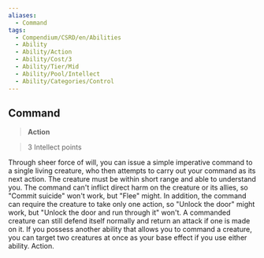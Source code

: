 ```yaml
---
aliases:
  - Command
tags:
  - Compendium/CSRD/en/Abilities
  - Ability
  - Ability/Action
  - Ability/Cost/3
  - Ability/Tier/Mid
  - Ability/Pool/Intellect
  - Ability/Categories/Control
---
```

  
    
## Command    
>**Action**    
>3 Intellect points  
    
Through sheer force of will, you can issue a simple imperative command to a single living creature, who then attempts to carry out your command as its next action. The creature must be within short range and able to understand you. The command can't inflict direct harm on the creature or its allies, so "Commit suicide" won't work, but "Flee" might. In addition, the command can require the creature to take only one action, so "Unlock the door" might work, but "Unlock the door and run through it" won't. A commanded creature can still defend itself normally and return an attack if one is made on it. If you possess another ability that allows you to command a creature, you can target two creatures at once as your base effect if you use either ability. Action.